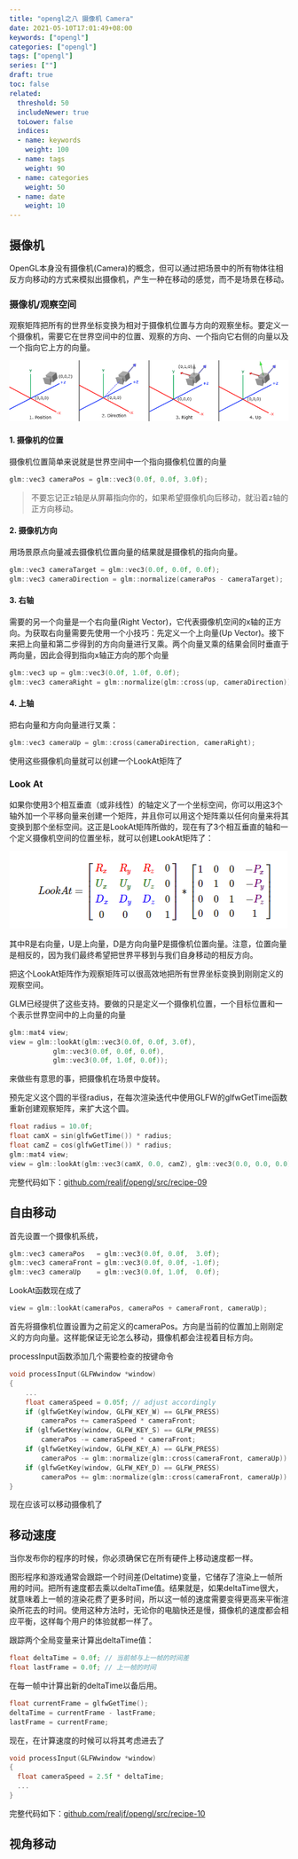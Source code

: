 ```yaml
---
title: "opengl之八 摄像机 Camera"
date: 2021-05-10T17:01:49+08:00
keywords: ["opengl"]
categories: ["opengl"]
tags: ["opengl"]
series: [""]
draft: true
toc: false
related:
  threshold: 50
  includeNewer: true
  toLower: false
  indices:
  - name: keywords
    weight: 100
  - name: tags
    weight: 90
  - name: categories
    weight: 50
  - name: date
    weight: 10
---
```


## 摄像机
OpenGL本身没有摄像机(Camera)的概念，但可以通过把场景中的所有物体往相反方向移动的方式来模拟出摄像机，产生一种在移动的感觉，而不是场景在移动。

### 摄像机/观察空间
观察矩阵把所有的世界坐标变换为相对于摄像机位置与方向的观察坐标。要定义一个摄像机，需要它在世界空间中的位置、观察的方向、一个指向它右侧的向量以及一个指向它上方的向量。

![摄像机](/image/camera_axes.png)
#### 1. 摄像机的位置
摄像机位置简单来说就是世界空间中一个指向摄像机位置的向量
```cpp
glm::vec3 cameraPos = glm::vec3(0.0f, 0.0f, 3.0f);
```
> 不要忘记正z轴是从屏幕指向你的，如果希望摄像机向后移动，就沿着z轴的正方向移动。

#### 2. 摄像机方向
用场景原点向量减去摄像机位置向量的结果就是摄像机的指向向量。

```cpp
glm::vec3 cameraTarget = glm::vec3(0.0f, 0.0f, 0.0f);
glm::vec3 cameraDirection = glm::normalize(cameraPos - cameraTarget);
```

#### 3. 右轴
需要的另一个向量是一个右向量(Right Vector)，它代表摄像机空间的x轴的正方向。为获取右向量需要先使用一个小技巧：先定义一个上向量(Up Vector)。接下来把上向量和第二步得到的方向向量进行叉乘。两个向量叉乘的结果会同时垂直于两向量，因此会得到指向x轴正方向的那个向量

```cpp
glm::vec3 up = glm::vec3(0.0f, 1.0f, 0.0f); 
glm::vec3 cameraRight = glm::normalize(glm::cross(up, cameraDirection));
```

#### 4. 上轴
把右向量和方向向量进行叉乘：
```cpp
glm::vec3 cameraUp = glm::cross(cameraDirection, cameraRight);
```
使用这些摄像机向量就可以创建一个LookAt矩阵了

### Look At
如果你使用3个相互垂直（或非线性）的轴定义了一个坐标空间，你可以用这3个轴外加一个平移向量来创建一个矩阵，并且你可以用这个矩阵乘以任何向量来将其变换到那个坐标空间。这正是LookAt矩阵所做的，现在有了3个相互垂直的轴和一个定义摄像机空间的位置坐标，就可以创建LookAt矩阵了：

![look at](/image/look_at.png)

其中R是右向量，U是上向量，D是方向向量P是摄像机位置向量。注意，位置向量是相反的，因为我们最终希望把世界平移到与我们自身移动的相反方向。

把这个LookAt矩阵作为观察矩阵可以很高效地把所有世界坐标变换到刚刚定义的观察空间。

GLM已经提供了这些支持。要做的只是定义一个摄像机位置，一个目标位置和一个表示世界空间中的上向量的向量
```cpp
glm::mat4 view;
view = glm::lookAt(glm::vec3(0.0f, 0.0f, 3.0f), 
           glm::vec3(0.0f, 0.0f, 0.0f), 
           glm::vec3(0.0f, 1.0f, 0.0f));
```

来做些有意思的事，把摄像机在场景中旋转。

预先定义这个圆的半径radius，在每次渲染迭代中使用GLFW的glfwGetTime函数重新创建观察矩阵，来扩大这个圆。
```cpp
float radius = 10.0f;
float camX = sin(glfwGetTime()) * radius;
float camZ = cos(glfwGetTime()) * radius;
glm::mat4 view;
view = glm::lookAt(glm::vec3(camX, 0.0, camZ), glm::vec3(0.0, 0.0, 0.0), glm::vec3(0.0, 1.0, 0.0)); 
```
完整代码如下：[github.com/realjf/opengl/src/recipe-09](https://github.com/realjf/opengl/tree/master/src/recipe-09)

## 自由移动
首先设置一个摄像机系统，
```cpp
glm::vec3 cameraPos   = glm::vec3(0.0f, 0.0f,  3.0f);
glm::vec3 cameraFront = glm::vec3(0.0f, 0.0f, -1.0f);
glm::vec3 cameraUp    = glm::vec3(0.0f, 1.0f,  0.0f);
```
LookAt函数现在成了
```cpp
view = glm::lookAt(cameraPos, cameraPos + cameraFront, cameraUp);
```
首先将摄像机位置设置为之前定义的cameraPos。方向是当前的位置加上刚刚定义的方向向量。这样能保证无论怎么移动，摄像机都会注视着目标方向。

processInput函数添加几个需要检查的按键命令
```cpp
void processInput(GLFWwindow *window)
{
    ...
    float cameraSpeed = 0.05f; // adjust accordingly
    if (glfwGetKey(window, GLFW_KEY_W) == GLFW_PRESS)
        cameraPos += cameraSpeed * cameraFront;
    if (glfwGetKey(window, GLFW_KEY_S) == GLFW_PRESS)
        cameraPos -= cameraSpeed * cameraFront;
    if (glfwGetKey(window, GLFW_KEY_A) == GLFW_PRESS)
        cameraPos -= glm::normalize(glm::cross(cameraFront, cameraUp)) * cameraSpeed;
    if (glfwGetKey(window, GLFW_KEY_D) == GLFW_PRESS)
        cameraPos += glm::normalize(glm::cross(cameraFront, cameraUp)) * cameraSpeed;
}
```
现在应该可以移动摄像机了

## 移动速度
当你发布你的程序的时候，你必须确保它在所有硬件上移动速度都一样。

图形程序和游戏通常会跟踪一个时间差(Deltatime)变量，它储存了渲染上一帧所用的时间。把所有速度都去乘以deltaTime值。结果就是，如果deltaTime很大，就意味着上一帧的渲染花费了更多时间，所以这一帧的速度需要变得更高来平衡渲染所花去的时间。使用这种方法时，无论你的电脑快还是慢，摄像机的速度都会相应平衡，这样每个用户的体验就都一样了。

跟踪两个全局变量来计算出deltaTime值：
```cpp
float deltaTime = 0.0f; // 当前帧与上一帧的时间差
float lastFrame = 0.0f; // 上一帧的时间
```
在每一帧中计算出新的deltaTime以备后用。
```cpp
float currentFrame = glfwGetTime();
deltaTime = currentFrame - lastFrame;
lastFrame = currentFrame;
```

现在，在计算速度的时候可以将其考虑进去了
```cpp
void processInput(GLFWwindow *window)
{
  float cameraSpeed = 2.5f * deltaTime;
  ...
}
```
完整代码如下：[github.com/realjf/opengl/src/recipe-10](https://github.com/realjf/opengl/tree/master/src/recipe-10)


## 视角移动






